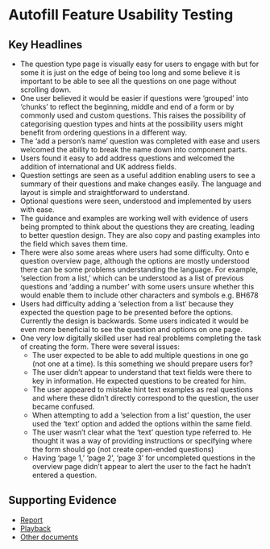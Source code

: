 # Autofill Feature Usability Testing

## Key Headlines

- The question type page is visually easy for users to engage with but for some it is just on the edge of being too long and some believe it is important to be able to see all the questions on one page without scrolling down.
- One user believed it would be easier if questions were ‘grouped’ into ‘chunks’ to reflect the beginning, middle and end of a form or by commonly used and custom questions. This raises the possibility of categorising question types and hints at the possibility users might benefit from ordering questions in a different way.
- The ‘add a person’s name’ question was completed with ease and users welcomed the ability to break the name down into component parts. 
- Users found it easy to add address questions and welcomed the addition of international and UK address fields.
- Question settings are seen as a useful addition enabling users to see a summary of their questions and make changes easily. The language and layout is simple and straightforward to understand.
- Optional questions were seen, understood and implemented by users with ease. 
- The guidance and examples are working well with evidence of users being prompted to think about the questions they are creating, leading to better question design. They are also copy and pasting examples into the field which saves them time.
- There were also some areas where users had some difficulty. Onto e question overview page, although the options are mostly understood there can be some problems understanding the language. For example, ‘selection from a list,’  which can be understood as a list of previous questions and ‘adding a number’ with some users unsure whether this would enable them to include other characters and symbols e.g. BH678 
- Users had difficulty adding a ‘selection from a list’ because they expected the question page to be presented before the options. Currently the design is backwards. Some users indicated it would be even more beneficial to see the question and options on one page. 
- One very low digitally skilled user had real problems completing the task of creating the form. There were several issues:
    - The user expected to be able to add multiple questions in one go (not one at a time). Is this something we should prepare users for?  
    - The user didn’t appear to understand that text fields were there to key in information. He expected questions to be created for him. 
    - The user appeared to mistake hint text examples as real questions and where these didn’t directly correspond to the question, the user became confused.
    - When attempting to add a ‘selection from a list’ question, the user used the ‘text’ option and added the options within the same field.
    - The user wasn’t clear what the ‘text’ question type referred to. He thought it was a way of providing instructions or specifying where the form should go (not create open-ended questions)
    - Having ‘page 1,’ ‘page 2’, ‘page 3’ for uncompleted questions in the overview page didn’t appear to alert the user to the fact he hadn’t entered a question.

## Supporting Evidence
- [Report](https://docs.google.com/presentation/d/1gpsmEPgJkTVN5AVKp_HD4jtCCNDPilrL/edit?usp=share_link&ouid=104563467983597523310&rtpof=true&sd=true)
- [Playback](https://drive.google.com/file/d/1tAp_hCDqa9i7OUEHR6b0c06gw0ekThTR/view?usp=share_link)
- [Other documents](https://drive.google.com/drive/folders/1KW4ufi-C__LOVFQRuJtvKl0KEEZsPJ6J)
